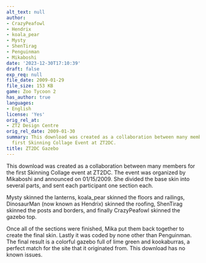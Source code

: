 ```yaml
---
alt_text: null
author:
- CrazyPeafowl
- Hendrix
- koala_pear
- Mysty
- ShenTirag
- Penguinman
- Mikaboshi
date: '2023-12-30T17:10:39'
draft: false
exp_req: null
file_date: 2009-01-29
file_size: 153 KB
game: Zoo Tycoon 2
has_author: true
languages:
- English
license: 'Yes'
orig_rel_at:
- ZT2 Design Centre
orig_rel_date: 2009-01-30
summary: This download was created as a collaboration between many members for the
  first Skinning Collage Event at ZT2DC.
title: ZT2DC Gazebo
---
```

This download was created as a collaboration between many members for the first Skinning Collage event at ZT2DC. The event was organized by Mikaboshi and announced on 01/15/2009. She divided the base skin into several parts, and sent each participant one section each.

Mysty skinned the lanterns, koala_pear skinned the floors and railings, DinosaurMan (now known as Hendrix) skinned the roofing, ShenTirag skinned the posts and borders, and finally CrazyPeafowl skinned the gazebo top.

Once all of the sections were finished, Mika put them back together to create the final skin. Lastly it was coded by none other than Penguinman. The final result is a colorful gazebo full of lime green and kookaburras, a perfect match for the site that it originated from. This download has no known issues.